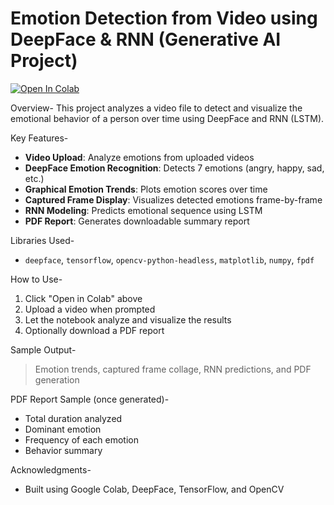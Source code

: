 # Emotion Detection from Video using DeepFace & RNN (Generative AI Project)

[![Open In Colab](https://colab.research.google.com/assets/colab-badge.svg)](https://colab.research.google.com/github/Pallavi-NL/emotion-detection/blob/main/emotion_detection_project.ipynb)

Overview-
This project analyzes a video file to detect and visualize the emotional behavior of a person over time using DeepFace and RNN (LSTM).

Key Features-

- **Video Upload**: Analyze emotions from uploaded videos
- **DeepFace Emotion Recognition**: Detects 7 emotions (angry, happy, sad, etc.)
- **Graphical Emotion Trends**: Plots emotion scores over time
- **Captured Frame Display**: Visualizes detected emotions frame-by-frame
- **RNN Modeling**: Predicts emotional sequence using LSTM
- **PDF Report**: Generates downloadable summary report

Libraries Used-
- `deepface`, `tensorflow`, `opencv-python-headless`, `matplotlib`, `numpy`, `fpdf`

How to Use-
1. Click "Open in Colab" above 
2. Upload a video when prompted
3. Let the notebook analyze and visualize the results
4. Optionally download a PDF report

Sample Output-

> Emotion trends, captured frame collage, RNN predictions, and PDF generation

PDF Report Sample (once generated)-
- Total duration analyzed
- Dominant emotion
- Frequency of each emotion
- Behavior summary

Acknowledgments-
- Built using Google Colab, DeepFace, TensorFlow, and OpenCV
